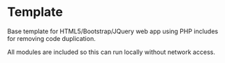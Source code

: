 Template
========

Base template for HTML5/Bootstrap/JQuery web app using PHP includes for removing code duplication.

All modules are included so this can run locally without network access.

